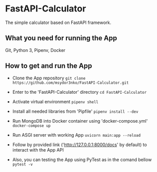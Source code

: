 # FastAPI-Calculator
The simple calculator based on FastAPI framework.

## What you need for running the App
Git, Python 3, Pipenv, Docker

## How to get and run the App

* Clone the App repository
`git clone https://github.com/msydor3nko/FastAPI-Calculator.git`

* Enter to the 'FastAPI-Calculator' directory
`cd FastAPI-Calculator`

* Activate virtual environment
`pipenv shell`

* Install all needed libraries from 'Pipfile'
`pipenv install --dev`

* Run MongoDB into Docker container using 'docker-compose.yml'
`docker-compose up`

* Run ASGI server with working App
`uvicorn main:app --reload`

* Follow by provided link ('http://127.0.0.1:8000/docs' by default) to interact with the App API

* Also, you can testing the App using PyTest as in the comand bellow
`pytest -v`
